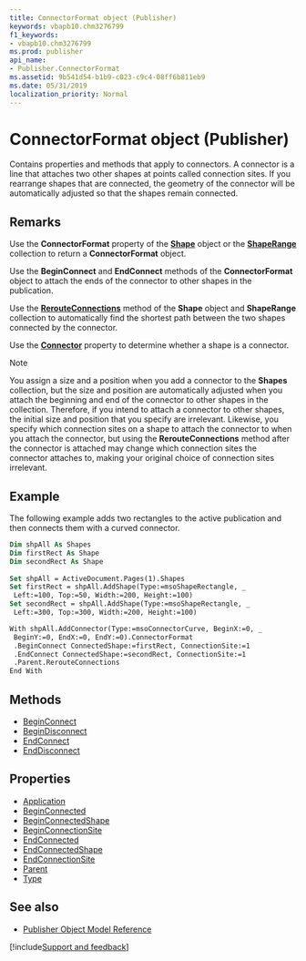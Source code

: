 ```yaml
---
title: ConnectorFormat object (Publisher)
keywords: vbapb10.chm3276799
f1_keywords:
- vbapb10.chm3276799
ms.prod: publisher
api_name:
- Publisher.ConnectorFormat
ms.assetid: 9b541d54-b1b9-c023-c9c4-08ff6b811eb9
ms.date: 05/31/2019
localization_priority: Normal
---
```



# ConnectorFormat object (Publisher)

Contains properties and methods that apply to connectors. A connector is a line that attaches two other shapes at points called connection sites. If you rearrange shapes that are connected, the geometry of the connector will be automatically adjusted so that the shapes remain connected.
 
## Remarks

Use the **ConnectorFormat** property of the **[Shape](Publisher.Shape.md)** object or the **[ShapeRange](Publisher.ShapeRange.md)** collection to return a **ConnectorFormat** object. 

Use the **BeginConnect** and **EndConnect** methods of the **ConnectorFormat** object to attach the ends of the connector to other shapes in the publication. 

Use the **[RerouteConnections](Publisher.Shape.RerouteConnections.md)** method of the **Shape** object and **ShapeRange** collection to automatically find the shortest path between the two shapes connected by the connector. 

Use the **[Connector](Publisher.Shape.Connector.md)** property to determine whether a shape is a connector.

> [!NOTE] 
> You assign a size and a position when you add a connector to the **Shapes** collection, but the size and position are automatically adjusted when you attach the beginning and end of the connector to other shapes in the collection. Therefore, if you intend to attach a connector to other shapes, the initial size and position that you specify are irrelevant. Likewise, you specify which connection sites on a shape to attach the connector to when you attach the connector, but using the **RerouteConnections** method after the connector is attached may change which connection sites the connector attaches to, making your original choice of connection sites irrelevant.

## Example

The following example adds two rectangles to the active publication and then connects them with a curved connector.
 
```vb
Dim shpAll As Shapes 
Dim firstRect As Shape 
Dim secondRect As Shape 
 
Set shpAll = ActiveDocument.Pages(1).Shapes 
Set firstRect = shpAll.AddShape(Type:=msoShapeRectangle, _ 
 Left:=100, Top:=50, Width:=200, Height:=100) 
Set secondRect = shpAll.AddShape(Type:=msoShapeRectangle, _ 
 Left:=300, Top:=300, Width:=200, Height:=100) 

```


```vb
With shpAll.AddConnector(Type:=msoConnectorCurve, BeginX:=0, _ 
 BeginY:=0, EndX:=0, EndY:=0).ConnectorFormat 
 .BeginConnect ConnectedShape:=firstRect, ConnectionSite:=1 
 .EndConnect ConnectedShape:=secondRect, ConnectionSite:=1 
 .Parent.RerouteConnections 
End With
```


## Methods

- [BeginConnect](Publisher.ConnectorFormat.BeginConnect.md)
- [BeginDisconnect](Publisher.ConnectorFormat.BeginDisconnect.md)
- [EndConnect](Publisher.ConnectorFormat.EndConnect.md)
- [EndDisconnect](Publisher.ConnectorFormat.EndDisconnect.md)

## Properties

- [Application](Publisher.ConnectorFormat.Application.md)
- [BeginConnected](Publisher.ConnectorFormat.BeginConnected.md)
- [BeginConnectedShape](Publisher.ConnectorFormat.BeginConnectedShape.md)
- [BeginConnectionSite](Publisher.ConnectorFormat.BeginConnectionSite.md)
- [EndConnected](Publisher.ConnectorFormat.EndConnected.md)
- [EndConnectedShape](Publisher.ConnectorFormat.EndConnectedShape.md)
- [EndConnectionSite](Publisher.ConnectorFormat.EndConnectionSite.md)
- [Parent](Publisher.ConnectorFormat.Parent.md)
- [Type](Publisher.ConnectorFormat.Type.md)

## See also

- [Publisher Object Model Reference](overview/publisher/object-model.md)



[!include[Support and feedback](~/includes/feedback-boilerplate.md)]